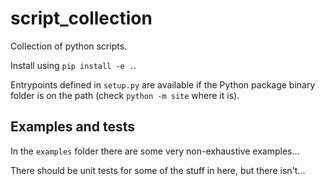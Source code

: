 # script_collection

Collection of python scripts.

Install using `pip install -e .`.

Entrypoints defined in `setup.py` are available if the Python package binary folder is on the path (check `python -m site` where it is).


## Examples and tests

In the `examples` folder there are some very non-exhaustive examples...

There should be unit tests for some of the stuff in here, but there isn't...
